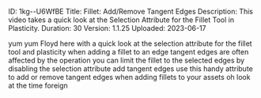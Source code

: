 ID: 1kg--U6WfBE
Title: Fillet: Add/Remove Tangent Edges
Description: This video takes a quick look at the Selection Attribute for the Fillet Tool in Plasticity.
Duration: 30
Version: 1.1.25
Uploaded: 2023-06-17

yum yum Floyd here with a quick look at
the selection attribute for the fillet
tool and plasticity when adding a fillet
to an edge tangent edges are often
affected by the operation you can limit
the fillet to the selected edges by
disabling the selection attribute add
tangent edges
use this handy attribute to add or
remove tangent edges when adding fillets
to your assets oh look at the time
foreign
